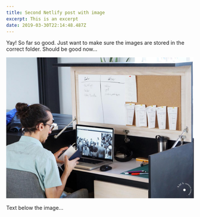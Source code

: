 ```yaml
---
title: Second Netlify post with image
excerpt: This is an excerpt
date: 2019-03-30T22:14:48.487Z
---
```


Yay! So far so good. Just want to make sure the images are stored in the correct folder. Should be good now...

![](./images/15585046_211036112638782_7941077921733888718_o.jpg "Image Title")

Text below the image...
